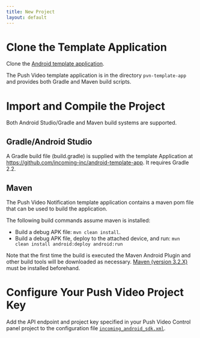 ```yaml
---
title: New Project
layout: default
---
```



# Clone the Template Application

Clone the [Android template application]({{site.github.repository_url}}).

The Push Video template application is in the directory `pvn-template-app` and provides both Gradle and Maven build scripts.

# Import and Compile the Project

Both Android Studio/Gradle and Maven build systems are supported.

## Gradle/Android Studio

A Gradle build file (build.gradle) is supplied with the template Application at https://github.com/incoming-inc/android-template-app. It requires Gradle 2.2.

## Maven

The Push Video Notification template application contains a maven pom file that can be used to build the application.

The following build commands assume maven is installed:
* Build a debug APK file: `mvn clean install`.
* Build a debug APK file, deploy to the attached device, and run: `mvn clean install android:deploy android:run` 

Note that the first time the build is executed the Maven Android Plugin and other build tools will be downloaded as necessary. [Maven (version 3.2.X)](http://maven.apache.org/download.cgi) must be installed beforehand.

# Configure Your Push Video Project Key

Add the API endpoint and project key specified in your Push Video Control panel project to the configuration file [`incoming_android_sdk.xml`]({{site.github.repository_url}}/pvn-template-app/res/values/incoming_android_sdk.xml).
